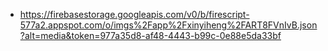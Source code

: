 - https://firebasestorage.googleapis.com/v0/b/firescript-577a2.appspot.com/o/imgs%2Fapp%2Fxinyiheng%2FART8FVnIvB.json?alt=media&token=977a35d8-af48-4443-b99c-0e88e5da33bf
